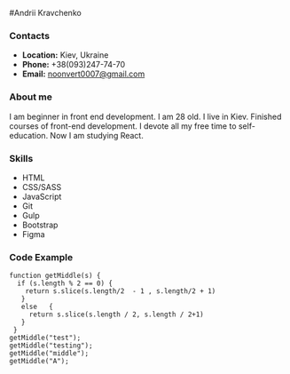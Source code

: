 #Andrii Kravchenko
### Contacts
* __Location:__ Kiev, Ukraine
* __Phone:__ +38(093)247-74-70
* __Email:__ noonvert0007@gmail.com
### About me
I am beginner in front end development. I am 28 old. I live in Kiev. Finished courses of front-end development. I devote all my free time to self-education. Now I am studying React.
### Skills
- HTML
- CSS/SASS
- JavaScript
- Git
- Gulp
- Bootstrap
- Figma
### Code Example
```
function getMiddle(s) {
  if (s.length % 2 == 0) {
    return s.slice(s.length/2  - 1 , s.length/2 + 1)
   }
   else   {
     return s.slice(s.length / 2, s.length / 2+1)
   }
 }
getMiddle("test");
getMiddle("testing");
getMiddle("middle");
getMiddle("A");
```
